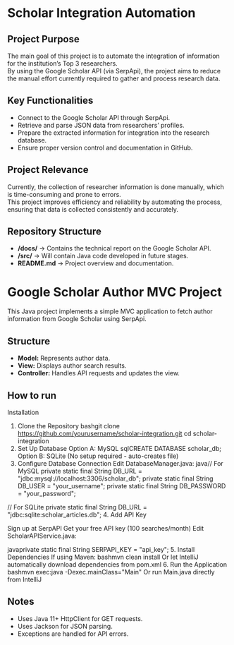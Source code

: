 # Scholar Integration Automation

## Project Purpose
The main goal of this project is to automate the integration of information for the institution’s Top 3 researchers.  
By using the Google Scholar API (via SerpApi), the project aims to reduce the manual effort currently required to gather and process research data.

## Key Functionalities
- Connect to the Google Scholar API through SerpApi.
- Retrieve and parse JSON data from researchers’ profiles.
- Prepare the extracted information for integration into the research database.
- Ensure proper version control and documentation in GitHub.

## Project Relevance
Currently, the collection of researcher information is done manually, which is time-consuming and prone to errors.  
This project improves efficiency and reliability by automating the process, ensuring that data is collected consistently and accurately.

## Repository Structure
- **/docs/** → Contains the technical report on the Google Scholar API.  
- **/src/** → Will contain Java code developed in future stages.  
- **README.md** → Project overview and documentation.  

# Google Scholar Author MVC Project

This Java project implements a simple MVC application to fetch author information from Google Scholar using SerpApi.

## Structure
- **Model:** Represents author data.
- **View:** Displays author search results.
- **Controller:** Handles API requests and updates the view.

## How to run
 Installation
1. Clone the Repository
bashgit clone https://github.com/yourusername/scholar-integration.git
cd scholar-integration
2. Set Up Database
Option A: MySQL
sqlCREATE DATABASE scholar_db;
Option B: SQLite (No setup required - auto-creates file)
3. Configure Database Connection
Edit DatabaseManager.java:
java// For MySQL
private static final String DB_URL = "jdbc:mysql://localhost:3306/scholar_db";
private static final String DB_USER = "your_username";
private static final String DB_PASSWORD = "your_password";

// For SQLite
private static final String DB_URL = "jdbc:sqlite:scholar_articles.db";
4. Add API Key

Sign up at SerpAPI
Get your free API key (100 searches/month)
Edit ScholarAPIService.java:

javaprivate static final String SERPAPI_KEY = "api_key";
5. Install Dependencies
If using Maven:
bashmvn clean install
Or let IntelliJ automatically download dependencies from pom.xml
6. Run the Application
bashmvn exec:java -Dexec.mainClass="Main"
Or run Main.java directly from IntelliJ

## Notes
- Uses Java 11+ HttpClient for GET requests.
- Uses Jackson for JSON parsing.
- Exceptions are handled for API errors.
